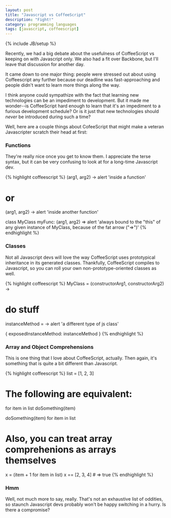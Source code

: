 ```yaml
---
layout: post
title: "Javascript vs CoffeeScript"
description: "Fight!"
category: programming languages
tags: [javascript, coffeescript]
---
```

{% include JB/setup %}

Recently, we had a big debate about the usefulness of CoffeeScript vs
keeping on with Javascript only. We also had a fit over Backbone, but
I'll leave that discussion for another day.

It came down to one major thing: people were stressed out about using
Coffeescript any further because our deadline was fast-approaching and
people didn't want to learn more things along the way.

I think anyone could sympathize with the fact that learning new
technologies can be an impediment to development. But it made me
wonder--is CoffeeScript hard enough to learn that it's an impediment to
a furious development schedule? Or is it just that new technologies
should _never_ be introduced during such a time?

Well, here are a couple things about CofeeScript that might make a
veteran Javascripter scratch their head at first:

### Functions

They're really nice once you get to know them. I appreciate the terse
syntax, but it can be very confusing to look at for a long-time
Javascript dev.

{% highlight coffeescript %}
(arg1, arg2) ->
  alert 'inside a function'
# or
(arg1, arg2) -> alert 'inside another function'

class MyClass
  myFunc: (arg1, arg2) =>
    alert 'always bound to the "this" of any given instance of MyClass, because of the fat arrow ("=>")'
{% endhighlight %}

### Classes

Not all Javascript devs will love the way CoffeeScript uses prototypical
inheritance in its generated classes. Thankfully, CoffeeScript compiles
to Javascript, so you can roll your own non-prototype-oriented classes
as well.

{% highlight coffeescript %}
MyClass = (constructorArg1, constructorArg2) ->
  # do stuff
  instanceMethod = ->
    alert 'a different type of js class'

  {
    exposedInstanceMethod: instanceMethod
  }
{% endhighlight %}

### Array and Object Comprehensions

This is one thing that I love about CoffeeScript, actually. Then again,
it's something that is quite a bit different than Javascript.

{% highlight coffeescript %}
list = [1, 2, 3]

# The following are equivalent:

for item in list
  doSomething(item)

doSomething(item) for item in list

# Also, you can treat array comprehenions as arrays themselves

x = (item + 1 for item in list)
x == [2, 3, 4] # => true
{% endhighlight %}

### Hmm

Well, not much more to say, really. That's not an exhaustive list of
oddities, so staunch Javascript devs probably won't be happy switching
in a hurry. Is there a compromise?

